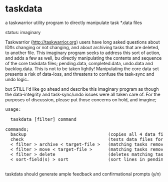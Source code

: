 # taskdata
a taskwarrior utility program to directly manipulate task *.data files

status: imaginary

Taskwarrior (http://taskwarrior.org) users have long asked questions about ID#s changing or not changing, and about archiving tasks that are deleted, to another file. This imaginary program seeks to address this sort of action, and adds a few as well, bu directly manipulating the contents and sequence of the core taskdata files; pending.data, completed.data, undo.data and backlog.data. This is not to be taken lightly! Manipulating the core data set presents a risk of data-loss, and threatens to confuse the task-sync and undo logic.. 

but STILL I'd like go ahead and describe this imaginary program as though the data-integrity and task-sync/undo issues were all taken care of. For the purposes of discussion, please put those concerns on hold, and imagine;

<pre>
usage:

  taskdata [filter] command

commands;
  backup                               (copies all 4 data files +.taskrc to a dated-taskdata.gz (or .zip) file)
  check                                (tests data files for errors, format compliance, dupe-uuids, etc)
  < filter > archive < target-file >   (matching tasks removed from completed.data and appended to target-file)
  < filter > move < target-file >      (matching tasks removed from pending.data and appended to target-file)
  < filter > delete                    (deletes matching tasks from completed.data)
  < sort-field(s) > sort               (sort lines in pending.data, according to task sort-field(s))
  </pre>
  
  taskdata should generate ample feedback and confirmational prompts (y/n)




